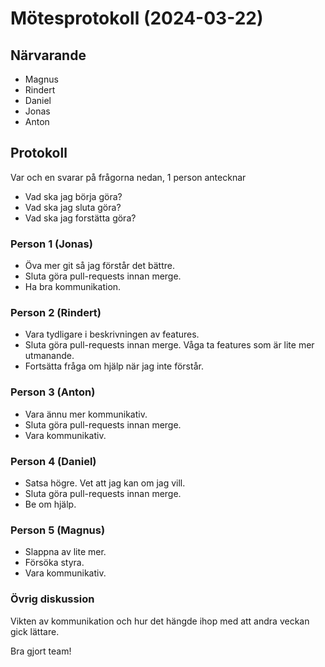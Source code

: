 # Mötesprotokoll (2024-03-22)

## Närvarande
* Magnus
* Rindert
* Daniel
* Jonas
* Anton

## Protokoll
Var och en svarar på frågorna nedan, 1 person antecknar
* Vad ska jag börja göra?
* Vad ska jag sluta göra?
* Vad ska jag forstätta göra? 

### Person 1 (Jonas)
* Öva mer git så jag förstår det bättre.
* Sluta göra pull-requests innan merge.
* Ha bra kommunikation.

### Person 2 (Rindert)
* Vara tydligare i beskrivningen av features.
* Sluta göra pull-requests innan merge. Våga ta features som är lite mer utmanande.
* Fortsätta fråga om hjälp när jag inte förstår.

### Person 3 (Anton)
* Vara ännu mer kommunikativ.
* Sluta göra pull-requests innan merge.
* Vara kommunikativ.

### Person 4 (Daniel)
* Satsa högre. Vet att jag kan om jag vill.
* Sluta göra pull-requests innan merge.
* Be om hjälp.

### Person 5 (Magnus)
* Slappna av lite mer. 
* Försöka styra.
* Vara kommunikativ.

### Övrig diskussion
Vikten av kommunikation och hur det hängde ihop med att andra veckan gick lättare.

Bra gjort team!